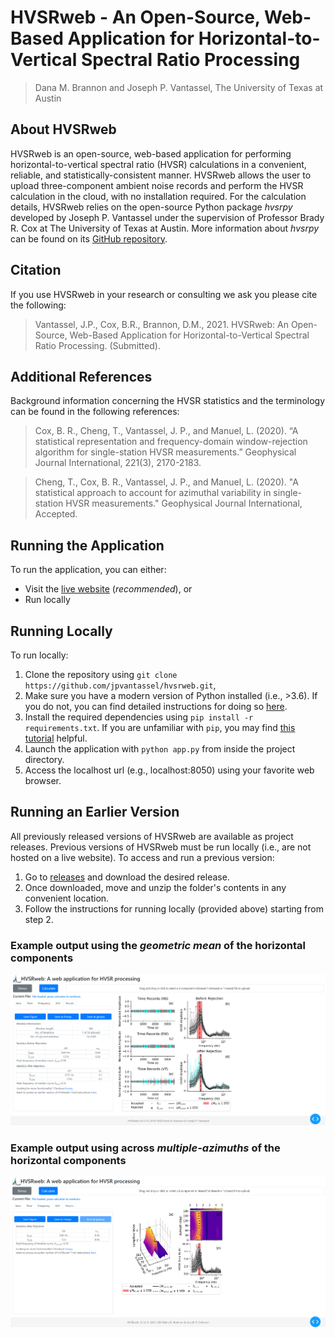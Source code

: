 # HVSRweb - An Open-Source, Web-Based Application for Horizontal-to-Vertical Spectral Ratio Processing

> Dana M. Brannon and Joseph P. Vantassel, The University of Texas at Austin

## About HVSRweb

HVSRweb is an open-source, web-based application for performing
horizontal-to-vertical spectral ratio (HVSR) calculations in a convenient,
reliable, and statistically-consistent manner. HVSRweb allows the user to
upload three-component ambient noise records and perform the HVSR calculation in
the cloud, with no installation required. For the calculation details,
HVSRweb relies on the open-source Python package _hvsrpy_ developed by
Joseph P. Vantassel under the supervision of Professor Brady R. Cox at The
University of Texas at Austin. More information about  _hvsrpy_ can be found
on its [GitHub repository](https://github.com/jpvantassel/hvsrpy).

## Citation

If you use HVSRweb in your research or consulting we ask you
please cite the following:

> Vantassel, J.P., Cox, B.R., Brannon, D.M., 2021. HVSRweb: An Open-Source,
Web-Based Application for Horizontal-to-Vertical Spectral Ratio Processing.
(Submitted).

## Additional References

Background information concerning the HVSR statistics and the terminology can be
found in the following references:

>Cox, B. R., Cheng, T., Vantassel, J. P., and Manuel, L. (2020).
“A statistical representation and frequency-domain
window-rejection algorithm for single-station HVSR measurements.”
Geophysical Journal International, 221(3), 2170-2183.

>Cheng, T., Cox, B. R., Vantassel, J. P., and Manuel, L. (2020).
"A statistical approach to account for azimuthal variability in
single-station HVSR measurements." Geophysical Journal
International, Accepted.

## Running the Application

To run the application, you can either:

- Visit the [live website](https://hvsrpy.cb-geo.com/) (_recommended_), or
- Run locally

## Running Locally

To run locally:

1. Clone the repository using `git clone https://github.com/jpvantassel/hvsrweb.git`,
2. Make sure you have a modern version of Python installed (i.e., >3.6). If you
do not, you can find detailed instructions for doing so
[here](https://jpvantassel.github.io/python3-course/#/intro/installing_python).
3. Install the required dependencies using `pip install -r requirements.txt`.
If you are unfamiliar with `pip`, you may find
[this tutorial](https://jpvantassel.github.io/python3-course/#/intro/pip)
helpful.
4. Launch the application with `python app.py` from inside the project
directory.
5. Access the localhost url (e.g., localhost:8050) using your favorite web
browser.

## Running an Earlier Version

All previously released versions of HVSRweb are available as project releases.
Previous versions of HVSRweb must be run locally (i.e., are not hosted on a
live website). To access and run a previous version:

1. Go to [releases](https://github.com/jpvantassel/hvsrweb/releases) and
download the desired release.
2. Once downloaded, move and unzip the folder's contents in any convenient
location.
3. Follow the instructions for running locally (provided above) starting
from step 2.

### Example output using the _geometric mean_ of the horizontal components

![gm](https://github.com/jpvantassel/hvsrweb/blob/master/img/hvsrweb_gm_screenshot.png?raw=true)

### Example output using across _multiple-azimuths_ of the horizontal components

![az](https://github.com/jpvantassel/hvsrweb/blob/master/img/hvsrweb_az_screenshot.png?raw=true)

